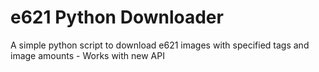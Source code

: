 # e621 Python Downloader
 A simple python script to download e621 images with specified tags and image amounts - Works with new API
